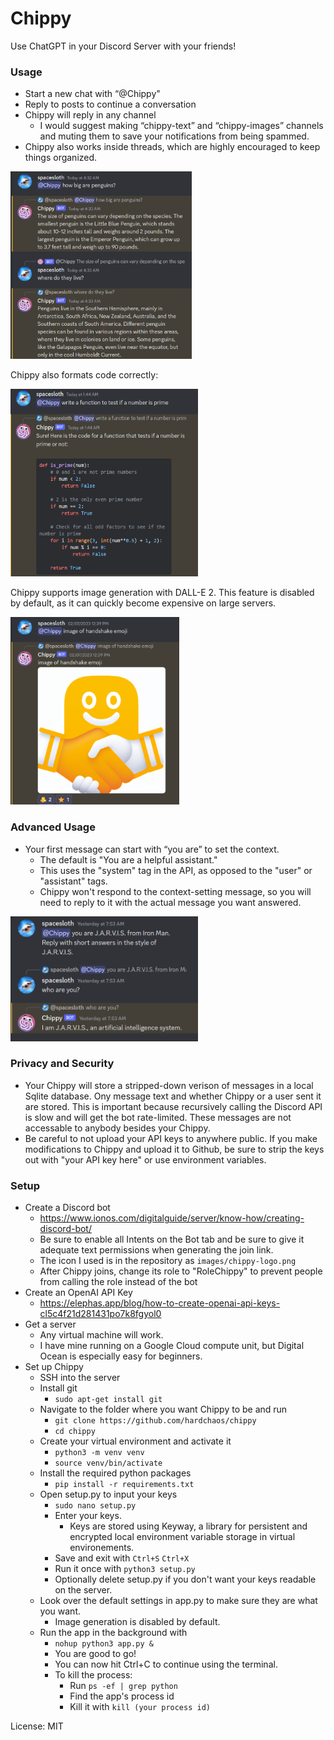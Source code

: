 
# Chippy

Use ChatGPT in your Discord Server with your friends!

### Usage

* Start a new chat with “@Chippy" 
* Reply to posts to continue a conversation 
* Chippy will reply in any channel
  * I would suggest making “chippy-text” and “chippy-images” channels and muting them to save your notifications from being spammed.
* Chippy also works inside threads, which are highly encouraged to keep things organized.

<img src="images/screenshots/chippy1.png" alt="Image description" width="290" height="300">

Chippy also formats code correctly:

<img src="images/screenshots/chippy2.png" alt="Image description" width="300" height="300">

Chippy supports image generation with DALL-E 2. This feature is disabled by default, as it can quickly become expensive on large servers.

<img src="images/screenshots/chippy3.png" alt="Image description" width="270" height="300">

### Advanced Usage
 * Your first message can start with “you are” to set the context.
   * The default is "You are a helpful assistant."
   * This uses the "system" tag in the API, as opposed to the "user" or "assistant" tags.
   * Chippy won't respond to the context-setting message, so you will need to reply to it with the actual message you want answered.

<img src="images/screenshots/chippy4.png" alt="Image description" width="300" height="200">

### Privacy and Security
 * Your Chippy will store a stripped-down verison of messages in a local Sqlite database. Ony message text and whether Chippy or a user sent it are stored. This is important because recursively calling the Discord API is slow and will get the bot rate-limited. These messages are not accessable to anybody besides your Chippy.
 * Be careful to not upload your API keys to anywhere public. If you make modifications to Chippy and upload it to Github, be sure to strip the keys out with "your API key here" or use environment variables.

### Setup
* Create a Discord bot
  * https://www.ionos.com/digitalguide/server/know-how/creating-discord-bot/
  * Be sure to enable all Intents on the Bot tab and be sure to give it adequate text permissions when generating the join link.
  * The icon I used is in the repository as ```images/chippy-logo.png```
  * After Chippy joins, change its role to "RoleChippy" to prevent people from calling the role instead of the bot
* Create an OpenAI API Key
  * https://elephas.app/blog/how-to-create-openai-api-keys-cl5c4f21d281431po7k8fgyol0
* Get a server
  * Any virtual machine will work.
  * I have mine running on a Google Cloud compute unit, but Digital Ocean is especially easy for beginners.
* Set up Chippy
  * SSH into the server
  * Install git
    * ```sudo apt-get install git```
  * Navigate to the folder where you want Chippy to be and run
    * ```git clone https://github.com/hardchaos/chippy```
    * ```cd chippy```
  * Create your virtual environment and activate it
    * ```python3 -m venv venv```
    * ```source venv/bin/activate```
  * Install the required python packages
    * ```pip install -r requirements.txt```
  * Open setup.py to input your keys
    * ```sudo nano setup.py```
    * Enter your keys. 
      * Keys are stored using Keyway, a library for persistent and encrypted local environment variable storage in virtual environements.  
    * Save and exit with ```Ctrl+S``` ```Ctrl+X```
    * Run it once with ```python3 setup.py```
    * Optionally delete setup.py if you don't want your keys readable on the server.
  * Look over the default settings in app.py to make sure they are what you want. 
    * Image generation is disabled by default.
  * Run the app in the background with
    * ```nohup python3 app.py &```
    * You are good to go!
    * You can now hit Ctrl+C to continue using the terminal.
    * To kill the process:
      * Run ```ps -ef | grep python```
      * Find the app's process id
      * Kill it with ```kill (your process id)```
    
License: MIT
